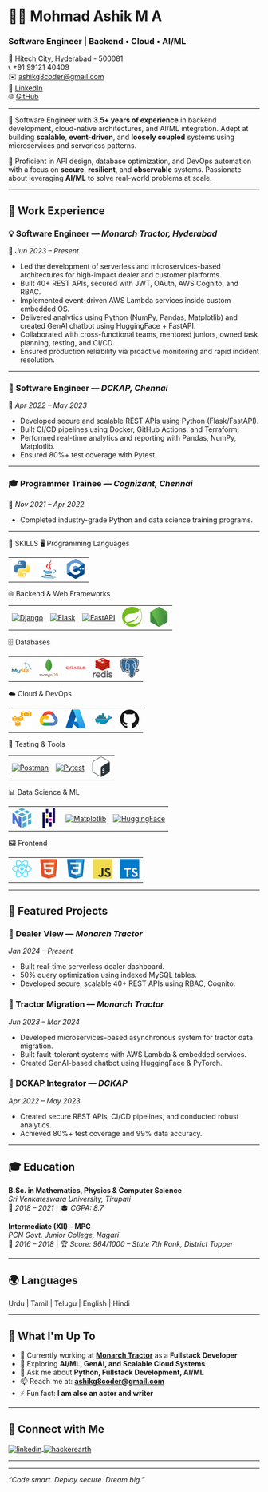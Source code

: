 # 👨‍💻 Mohmad Ashik M A

### Software Engineer | Backend • Cloud • AI/ML  
📍 Hitech City, Hyderabad - 500081  
📞 +91 99121 40409  
✉️ ashikg8coder@gmail.com  
🔗 [LinkedIn](https://linkedin.com/in/mohmadashik)  
🌐 [GitHub](https://github.com/mohmadashik)

---

🚀 Software Engineer with **3.5+ years of experience** in backend development, cloud-native architectures, and AI/ML integration. Adept at building **scalable**, **event-driven**, and **loosely coupled** systems using microservices and serverless patterns.  

🔧 Proficient in API design, database optimization, and DevOps automation with a focus on **secure**, **resilient**, and **observable** systems. Passionate about leveraging **AI/ML** to solve real-world problems at scale.

---

## 💼 Work Experience

### 💡 **Software Engineer** — *Monarch Tractor, Hyderabad*  
📅 *Jun 2023 – Present*

- Led the development of serverless and microservices-based architectures for high-impact dealer and customer platforms.
- Built 40+ REST APIs, secured with JWT, OAuth, AWS Cognito, and RBAC.
- Implemented event-driven AWS Lambda services inside custom embedded OS.
- Delivered analytics using Python (NumPy, Pandas, Matplotlib) and created GenAI chatbot using HuggingFace + FastAPI.
- Collaborated with cross-functional teams, mentored juniors, owned task planning, testing, and CI/CD.
- Ensured production reliability via proactive monitoring and rapid incident resolution.

---

### 🧠 **Software Engineer** — *DCKAP, Chennai*  
📅 *Apr 2022 – May 2023*

- Developed secure and scalable REST APIs using Python (Flask/FastAPI).
- Built CI/CD pipelines using Docker, GitHub Actions, and Terraform.
- Performed real-time analytics and reporting with Pandas, NumPy, Matplotlib.
- Ensured 80%+ test coverage with Pytest.

---

### 🎓 **Programmer Trainee** — *Cognizant, Chennai*  
📅 *Nov 2021 – Apr 2022*

- Completed industry-grade Python and data science training programs.

---

🔧 SKILLS
🖥️ Programming Languages
<table> <tr> <td><a href="https://www.python.org" target="_blank"><img src="https://raw.githubusercontent.com/devicons/devicon/master/icons/python/python-original.svg" alt="Python" width="40" height="40"/></a></td> <td><a href="https://www.java.com" target="_blank"><img src="https://raw.githubusercontent.com/devicons/devicon/master/icons/java/java-original.svg" alt="Java" width="40" height="40"/></a></td> <td><a href="https://www.w3schools.com/cpp/" target="_blank"><img src="https://raw.githubusercontent.com/devicons/devicon/master/icons/cplusplus/cplusplus-original.svg" alt="C++" width="40" height="40"/></a></td> </tr> </table>
🌐 Backend & Web Frameworks
<table> <tr> <td><a href="https://www.djangoproject.com/" target="_blank"><img src="https://cdn.worldvectorlogo.com/logos/django.svg" alt="Django" width="40" height="40"/></a></td> <td><a href="https://flask.palletsprojects.com/" target="_blank"><img src="https://www.vectorlogo.zone/logos/pocoo_flask/pocoo_flask-icon.svg" alt="Flask" width="40" height="40"/></a></td> <td><a href="https://fastapi.tiangolo.com/" target="_blank"><img src="https://cdn.worldvectorlogo.com/logos/fastapi.svg" alt="FastAPI" width="40" height="40"/></a></td> <td><a href="https://spring.io/" target="_blank"><img src="https://raw.githubusercontent.com/devicons/devicon/master/icons/spring/spring-original.svg" alt="Spring" width="40" height="40"/></a></td> <td><a href="https://nodejs.org" target="_blank"><img src="https://raw.githubusercontent.com/devicons/devicon/master/icons/nodejs/nodejs-original.svg" alt="Node.js" width="40" height="40"/></a></td> </tr> </table>
🗄️ Databases
<table> <tr> <td><a href="https://www.mysql.com/" target="_blank"><img src="https://raw.githubusercontent.com/devicons/devicon/master/icons/mysql/mysql-original-wordmark.svg" alt="MySQL" width="40" height="40"/></a></td> <td><a href="https://www.mongodb.com/" target="_blank"><img src="https://raw.githubusercontent.com/devicons/devicon/master/icons/mongodb/mongodb-original-wordmark.svg" alt="MongoDB" width="40" height="40"/></a></td> <td><a href="https://www.oracle.com/" target="_blank"><img src="https://raw.githubusercontent.com/devicons/devicon/master/icons/oracle/oracle-original.svg" alt="Oracle" width="40" height="40"/></a></td> <td><a href="https://redis.io/" target="_blank"><img src="https://raw.githubusercontent.com/devicons/devicon/master/icons/redis/redis-original-wordmark.svg" alt="Redis" width="40" height="40"/></a></td> <td><a href="https://www.postgresql.org/" target="_blank"><img src="https://raw.githubusercontent.com/devicons/devicon/master/icons/postgresql/postgresql-original.svg" alt="PostgreSQL" width="40" height="40"/></a></td> </tr> </table>
☁️ Cloud & DevOps
<table> <tr> <td><a href="https://aws.amazon.com/" target="_blank"><img src="https://raw.githubusercontent.com/devicons/devicon/master/icons/amazonwebservices/amazonwebservices-original.svg" alt="AWS" width="40" height="40"/></a></td> <td><a href="https://cloud.google.com/" target="_blank"><img src="https://raw.githubusercontent.com/devicons/devicon/master/icons/googlecloud/googlecloud-original.svg" alt="GCP" width="40" height="40"/></a></td> <td><a href="https://azure.microsoft.com/" target="_blank"><img src="https://raw.githubusercontent.com/devicons/devicon/master/icons/azure/azure-original.svg" alt="Azure" width="40" height="40"/></a></td> <td><a href="https://www.docker.com/" target="_blank"><img src="https://raw.githubusercontent.com/devicons/devicon/master/icons/docker/docker-original.svg" alt="Docker" width="40" height="40"/></a></td> <td><a href="https://github.com/" target="_blank"><img src="https://raw.githubusercontent.com/devicons/devicon/master/icons/github/github-original.svg" alt="GitHub" width="40" height="40"/></a></td> </tr> </table>
🧪 Testing & Tools
<table> <tr> <td><a href="https://www.postman.com/" target="_blank"><img src="https://www.vectorlogo.zone/logos/getpostman/getpostman-icon.svg" alt="Postman" width="40" height="40"/></a></td> <td><a href="https://docs.pytest.org/" target="_blank"><img src="https://img.icons8.com/color/48/000000/test-tube.png" alt="Pytest" width="40" height="40"/></a></td> <td><a href="https://www.gnu.org/software/bash/" target="_blank"><img src="https://raw.githubusercontent.com/devicons/devicon/master/icons/bash/bash-original.svg" alt="Bash" width="40" height="40"/></a></td> </tr> </table>
📊 Data Science & ML
<table> <tr> <td><a href="https://numpy.org/" target="_blank"><img src="https://raw.githubusercontent.com/devicons/devicon/master/icons/numpy/numpy-original.svg" alt="NumPy" width="40" height="40"/></a></td> <td><a href="https://pandas.pydata.org/" target="_blank"><img src="https://raw.githubusercontent.com/devicons/devicon/master/icons/pandas/pandas-original.svg" alt="Pandas" width="40" height="40"/></a></td> <td><a href="https://matplotlib.org/" target="_blank"><img src="https://matplotlib.org/_static/logo2_compressed.svg" alt="Matplotlib" width="40" height="40"/></a></td> <td><a href="https://huggingface.co/" target="_blank"><img src="https://avatars.githubusercontent.com/u/25720743?s=200&v=4" alt="HuggingFace" width="40" height="40"/></a></td> </tr> </table>
🖼️ Frontend
<table> <tr> <td><a href="https://reactjs.org/" target="_blank"><img src="https://raw.githubusercontent.com/devicons/devicon/master/icons/react/react-original.svg" alt="React" width="40" height="40"/></a></td> <td><a href="https://developer.mozilla.org/en-US/docs/Web/HTML" target="_blank"><img src="https://raw.githubusercontent.com/devicons/devicon/master/icons/html5/html5-original.svg" alt="HTML5" width="40" height="40"/></a></td> <td><a href="https://developer.mozilla.org/en-US/docs/Web/CSS" target="_blank"><img src="https://raw.githubusercontent.com/devicons/devicon/master/icons/css3/css3-original.svg" alt="CSS3" width="40" height="40"/></a></td> <td><a href="https://www.javascript.com/" target="_blank"><img src="https://raw.githubusercontent.com/devicons/devicon/master/icons/javascript/javascript-original.svg" alt="JavaScript" width="40" height="40"/></a></td> <td><a href="https://www.typescriptlang.org/" target="_blank"><img src="https://raw.githubusercontent.com/devicons/devicon/master/icons/typescript/typescript-original.svg" alt="TypeScript" width="40" height="40"/></a></td> </tr> </table>



---

## 🚀 Featured Projects

### 🔧 Dealer View — *Monarch Tractor*  
*Jan 2024 – Present*  
- Built real-time serverless dealer dashboard.  
- 50% query optimization using indexed MySQL tables.  
- Developed secure, scalable 40+ REST APIs using RBAC, Cognito.

### 🚜 Tractor Migration — *Monarch Tractor*  
*Jun 2023 – Mar 2024*  
- Developed microservices-based asynchronous system for tractor data migration.  
- Built fault-tolerant systems with AWS Lambda & embedded services.  
- Created GenAI-based chatbot using HuggingFace & PyTorch.

### 🔄 DCKAP Integrator — *DCKAP*  
*Apr 2022 – May 2023*  
- Created secure REST APIs, CI/CD pipelines, and conducted robust analytics.  
- Achieved 80%+ test coverage and 99% data accuracy.

---

## 🎓 Education

**B.Sc. in Mathematics, Physics & Computer Science**  
*Sri Venkateswara University, Tirupati*  
📅 *2018 – 2021* | 🎓 *CGPA: 8.7*

**Intermediate (XII) – MPC**  
*PCN Govt. Junior College, Nagari*  
📅 *2016 – 2018* | 🏆 *Score: 964/1000 – State 7th Rank, District Topper*

---

## 🌍 Languages
Urdu | Tamil | Telugu | English | Hindi

---

## 🔭 What I'm Up To

- 🔭 Currently working at [**Monarch Tractor**](https://www.monarchtractor.com/) as a **Fullstack Developer**
- 🌱 Exploring **AI/ML, GenAI, and Scalable Cloud Systems**
- 💬 Ask me about **Python, Fullstack Development, AI/ML**
- 📫 Reach me at: **ashikg8coder@gmail.com**
- ⚡ Fun fact: **I am also an actor and writer**

---

## 🤝 Connect with Me

<p align="left">
  <a href="https://linkedin.com/in/mohmadashik" target="blank">
    <img align="center" src="https://raw.githubusercontent.com/rahuldkjain/github-profile-readme-generator/master/src/images/icons/Social/linked-in-alt.svg" alt="linkedin" height="30" width="40" />
  </a>
  <a href="https://www.hackerearth.com/@ashik_g" target="blank">
    <img align="center" src="https://raw.githubusercontent.com/rahuldkjain/github-profile-readme-generator/master/src/images/icons/Social/hackerearth.svg" alt="hackerearth" height="30" width="40" />
  </a>
</p>

---


---

_“Code smart. Deploy secure. Dream big.”_

